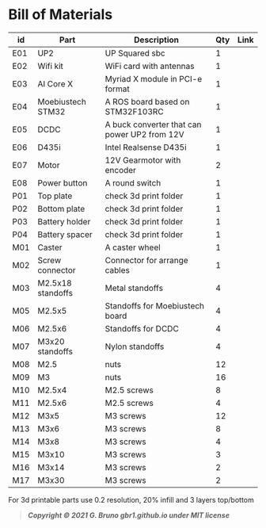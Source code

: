 # Bill of Materials

| id  | Part              | Description                                  | Qty | Link |
| --- | ----------------- | -------------------------------------------- | --- | ---- |
| E01 | UP2               | UP Squared sbc                               | 1   |      |
| E02 | Wifi kit          | WiFi card with antennas                      | 1   |      |
| E03 | AI Core X         | Myriad X module in PCI-e format              | 1   |      |
| E04 | Moebiustech STM32 | A ROS board based on STM32F103RC             | 1   |      |
| E05 | DCDC              | A buck converter that can power UP2 from 12V | 1   |      |
| E06 | D435i             | Intel Realsense D435i                        | 1   |      |
| E07 | Motor             | 12V Gearmotor with encoder                   | 2   |      |
| E08 | Power button      | A round switch                               | 1   |      |
| P01 | Top plate         | check 3d print folder                        | 1   |      |
| P02 | Bottom plate      | check 3d print folder                        | 1   |      |
| P03 | Battery holder    | check 3d print folder                        | 1   |      |
| P04 | Battery spacer    | check 3d print folder                        | 1   |      |
| M01 | Caster            | A caster wheel                               | 1   |      |
| M02 | Screw connector   | Connector for arrange cables                 | 1   |      |
| M03 | M2.5x18 standoffs | Metal standoffs                              | 4   |      |
| M05 | M2.5x5            | Standoffs for Moebiustech board              | 4   |      |
| M06 | M2.5x6            | Standoffs for DCDC                           | 4   |      |
| M07 | M3x20 standoffs   | Nylon standoffs                              | 4   |      |
| M08 | M2.5              | nuts                                         | 12  |      |
| M09 | M3                | nuts                                         | 16  |      |
| M10 | M2.5x4            | M2.5 screws                                  | 8   |      |
| M11 | M2.5x6            | M2.5 screws                                  | 4   |      |
| M12 | M3x5              | M3 screws                                    | 12  |      |
| M13 | M3x6              | M3 screws                                    | 8   |      |
| M14 | M3x8              | M3 screws                                    | 4   |      |
| M15 | M3x10             | M3 screws                                    | 3   |      |
| M16 | M3x14             | M3 screws                                    | 2   |      |
| M17 | M3x30             | M3 screws                                    | 2   |      |

 

For 3d printable parts use 0.2 resolution, 20% infill and 3 layers top/bottom

 

 

 

 

 

 

 

> ***Copyright © 2021 G. Bruno gbr1.github.io under MIT license***
